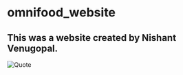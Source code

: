 # omnifood_website
## This was a website created by Nishant Venugopal. 

![Quote](https://github-readme-quotes.herokuapp.com/quote?theme=gruvbox)
